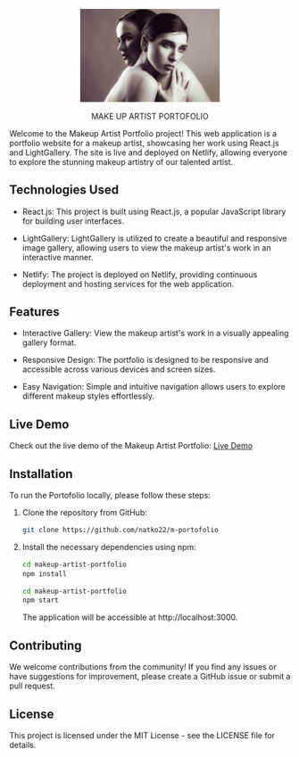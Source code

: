 <p align="center"><img src="./src/assets/home-page-photo.jpeg" width="250px" /></p>

 <p align="center">  MAKE UP ARTIST PORTOFOLIO</p>

Welcome to the Makeup Artist Portfolio project! This web application is a portfolio website for a makeup artist, showcasing her work using React.js and LightGallery. The site is live and deployed on Netlify, allowing everyone to explore the stunning makeup artistry of our talented artist.

## Technologies Used

- React.js: This project is built using React.js, a popular JavaScript library for building user interfaces.

- LightGallery: LightGallery is utilized to create a beautiful and responsive image gallery, allowing users to view the makeup artist's work in an interactive manner.

- Netlify: The project is deployed on Netlify, providing continuous deployment and hosting services for the web application.

## Features

- Interactive Gallery: View the makeup artist's work in a visually appealing gallery format.

- Responsive Design: The portfolio is designed to be responsive and accessible across various devices and screen sizes.

- Easy Navigation: Simple and intuitive navigation allows users to explore different makeup styles effortlessly.

## Live Demo

Check out the live demo of the Makeup Artist Portfolio: [Live Demo](https://mantokamari.com/)

## Installation

To run the Portofolio locally, please follow these steps:

1.  Clone the repository from GitHub:

    ```bash
    git clone https://github.com/natko22/m-portofolio
    ```

2.  Install the necessary dependencies using npm:

    ```bash
    cd makeup-artist-portfolio
    npm install
    ```

    ```bash
    cd makeup-artist-portfolio
    npm start
    ```

    The application will be accessible at http://localhost:3000.

## Contributing

We welcome contributions from the community! If you find any issues or have suggestions for improvement, please create a GitHub issue or submit a pull request.

## License

This project is licensed under the MIT License - see the LICENSE file for details.

